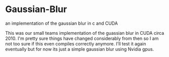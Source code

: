 Gaussian-Blur
=============

an implementation of the gaussian blur in c and CUDA

This was our small teams implementation of the guassian blur in CUDA circa 2010. 
I'm pretty sure things have changed considerably from then so I am not too sure if this even compiles correctly anymore. 
I'll test it again eventually but for now its just a simple gaussian blur using Nvidia gpus.
